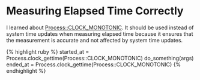 # Measuring Elapsed Time Correctly

I learned about [Process::CLOCK_MONOTONIC][Process::CLOCK_MONOTONIC-docs]. It should be used instead of system time updates when measuring elapsed time because it ensures that the measurement is accurate and not affected by system time updates.

{% highlight ruby %}
started_at = Process.clock_gettime(Process::CLOCK_MONOTONIC)
do_something(args)
ended_at = Process.clock_gettime(Process::CLOCK_MONOTONIC)
{% endhighlight %}

[Process::CLOCK_MONOTONIC-docs]: https://docs.ruby-lang.org/en/3.2/Process.html#CLOCK_MONOTONIC
